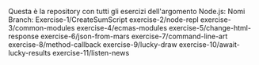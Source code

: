 Questa è la repository con tutti gli esercizi dell'argomento Node.js:
Nomi Branch:
Exercise-1/CreateSumScript
exercise-2/node-repl
exercise-3/common-modules
exercise-4/ecmas-modules
exercise-5/change-html-response
exercise-6/json-from-mars
exercise-7/command-line-art
exercise-8/method-callback
exercise-9/lucky-draw
exercise-10/await-lucky-results
exercise-11/listen-news
